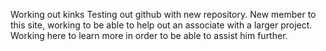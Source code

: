Working out kinks
Testing out github with new repository.
New member to this site, working to be able to help out an associate with a larger project. Working here to learn more in order to be able to assist him further. 
